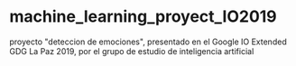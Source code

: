 # machine_learning_proyect_IO2019
proyecto "deteccion de emociones", presentado en el Google IO Extended GDG La Paz 2019, por el grupo de estudio de inteligencia artificial
